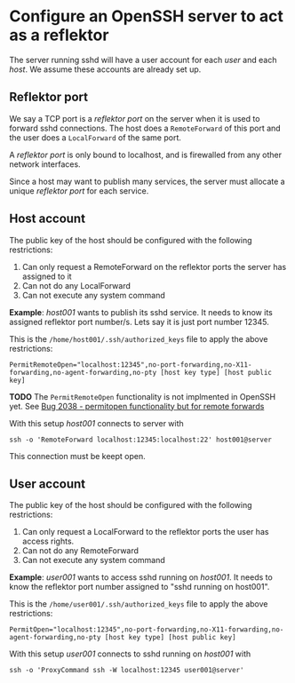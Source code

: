 Configure an OpenSSH server to act as a reflektor
=================================================

The server running sshd will have a user account for each _user_ and each
_host_. We assume these accounts are already set up.

Reflektor port
--------------

We say a TCP port is a  _reflektor port_ on the server when it is used to
forward sshd connections. The host does a `RemoteForward` of this port
and the user does a `LocalForward` of the same port.

A _reflektor port_ is only bound to localhost, and is firewalled from any
other network interfaces.

Since a host may want to publish many services, the server must allocate a
unique _reflektor port_ for each service.


Host account
------------

The public key of the host should be configured with the following
restrictions:

1. Can only request a RemoteForward on the reflektor ports the server has
   assigned to it
2. Can not do any LocalForward
3. Can not execute any system command

**Example**: _host001_ wants to publish its sshd service. It needs to know its
assigned reflektor port number/s. Lets say it is just port number 12345.

This is the `/home/host001/.ssh/authorized_keys` file to apply the above
restrictions:

```text
PermitRemoteOpen="localhost:12345",no-port-forwarding,no-X11-forwarding,no-agent-forwarding,no-pty [host key type] [host public key] 
```

**TODO** The `PermitRemoteOpen` functionality is not implmented in OpenSSH yet.
See [Bug 2038 - permitopen functionality but for remote forwards][1]

With this setup _host001_ connects to server with

```text
ssh -o 'RemoteForward localhost:12345:localhost:22' host001@server
```

This connection must be keept open.

User account
------------

The public key of the host should be configured with the following
restrictions:

1. Can only request a LocalForward to the reflektor ports the user has access
   rights.
2. Can not do any RemoteForward
3. Can not execute any system command


**Example**: _user001_ wants to access sshd running on _host001_. It needs to
know the reflektor port number assigned to "sshd running on host001".

This is the `/home/user001/.ssh/authorized_keys` file to apply the above
restrictions:

```text
PermitOpen="localhost:12345",no-port-forwarding,no-X11-forwarding,no-agent-forwarding,no-pty [host key type] [host public key] 
```
With this setup _user001_ connects to sshd running on _host001_ with

```text
ssh -o 'ProxyCommand ssh -W localhost:12345 user001@server'
```




[1]: https://bugzilla.mindrot.org/show_bug.cgi?id=2038
